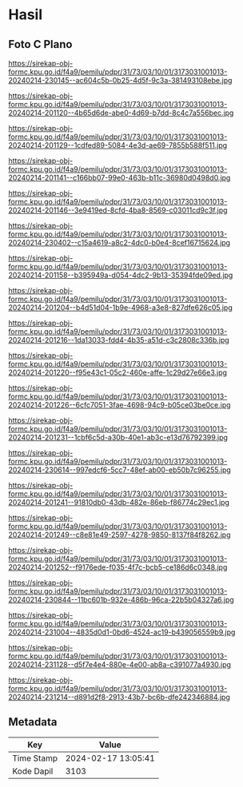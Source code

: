 # Hasil

## Foto C Plano

https://sirekap-obj-formc.kpu.go.id/f4a9/pemilu/pdpr/31/73/03/10/01/3173031001013-20240214-230145--ac604c5b-0b25-4d5f-9c3a-381493108ebe.jpg

https://sirekap-obj-formc.kpu.go.id/f4a9/pemilu/pdpr/31/73/03/10/01/3173031001013-20240214-201120--4b65d6de-abe0-4d69-b7dd-8c4c7a556bec.jpg

https://sirekap-obj-formc.kpu.go.id/f4a9/pemilu/pdpr/31/73/03/10/01/3173031001013-20240214-201129--1cdfed89-5084-4e3d-ae69-7855b588f511.jpg

https://sirekap-obj-formc.kpu.go.id/f4a9/pemilu/pdpr/31/73/03/10/01/3173031001013-20240214-201141--c166bb07-99e0-463b-b11c-36980d0498d0.jpg

https://sirekap-obj-formc.kpu.go.id/f4a9/pemilu/pdpr/31/73/03/10/01/3173031001013-20240214-201146--3e9419ed-8cfd-4ba8-8569-c03011cd9c3f.jpg

https://sirekap-obj-formc.kpu.go.id/f4a9/pemilu/pdpr/31/73/03/10/01/3173031001013-20240214-230402--c15a4619-a8c2-4dc0-b0e4-8cef16715624.jpg

https://sirekap-obj-formc.kpu.go.id/f4a9/pemilu/pdpr/31/73/03/10/01/3173031001013-20240214-201158--b395949a-d054-4dc2-9b13-35394fde09ed.jpg

https://sirekap-obj-formc.kpu.go.id/f4a9/pemilu/pdpr/31/73/03/10/01/3173031001013-20240214-201204--b4d51d04-1b9e-4968-a3e8-827dfe626c05.jpg

https://sirekap-obj-formc.kpu.go.id/f4a9/pemilu/pdpr/31/73/03/10/01/3173031001013-20240214-201216--1da13033-fdd4-4b35-a51d-c3c2808c336b.jpg

https://sirekap-obj-formc.kpu.go.id/f4a9/pemilu/pdpr/31/73/03/10/01/3173031001013-20240214-201220--f95e43c1-05c2-460e-affe-1c29d27e66e3.jpg

https://sirekap-obj-formc.kpu.go.id/f4a9/pemilu/pdpr/31/73/03/10/01/3173031001013-20240214-201226--6cfc7051-3fae-4698-94c9-b05ce03be0ce.jpg

https://sirekap-obj-formc.kpu.go.id/f4a9/pemilu/pdpr/31/73/03/10/01/3173031001013-20240214-201231--1cbf6c5d-a30b-40e1-ab3c-e13d76792399.jpg

https://sirekap-obj-formc.kpu.go.id/f4a9/pemilu/pdpr/31/73/03/10/01/3173031001013-20240214-230614--997edcf6-5cc7-48ef-ab00-eb50b7c96255.jpg

https://sirekap-obj-formc.kpu.go.id/f4a9/pemilu/pdpr/31/73/03/10/01/3173031001013-20240214-201241--91810db0-43db-482e-86eb-f86774c29ec1.jpg

https://sirekap-obj-formc.kpu.go.id/f4a9/pemilu/pdpr/31/73/03/10/01/3173031001013-20240214-201249--c8e81e49-2597-4278-9850-8137f84f8262.jpg

https://sirekap-obj-formc.kpu.go.id/f4a9/pemilu/pdpr/31/73/03/10/01/3173031001013-20240214-201252--f9176ede-f035-4f7c-bcb5-ce186d6c0348.jpg

https://sirekap-obj-formc.kpu.go.id/f4a9/pemilu/pdpr/31/73/03/10/01/3173031001013-20240214-230844--11bc601b-932e-486b-96ca-22b5b04327a6.jpg

https://sirekap-obj-formc.kpu.go.id/f4a9/pemilu/pdpr/31/73/03/10/01/3173031001013-20240214-231004--4835d0d1-0bd6-4524-ac19-b439056559b9.jpg

https://sirekap-obj-formc.kpu.go.id/f4a9/pemilu/pdpr/31/73/03/10/01/3173031001013-20240214-231128--d5f7e4e4-880e-4e00-ab8a-c391077a4930.jpg

https://sirekap-obj-formc.kpu.go.id/f4a9/pemilu/pdpr/31/73/03/10/01/3173031001013-20240214-231214--d891d2f8-2913-43b7-bc6b-dfe242346884.jpg


## Metadata

| Key        | Value               |
| ---------- | ------------------- |
| Time Stamp | 2024-02-17 13:05:41 |
| Kode Dapil | 3103                |



